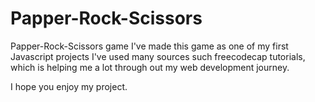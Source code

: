 # Papper-Rock-Scissors
Papper-Rock-Scissors game
I've made this game as one of my first Javascript projects
I've used many sources such freecodecap tutorials, which is helping me a lot through out my web development journey.

I hope you enjoy my project.
